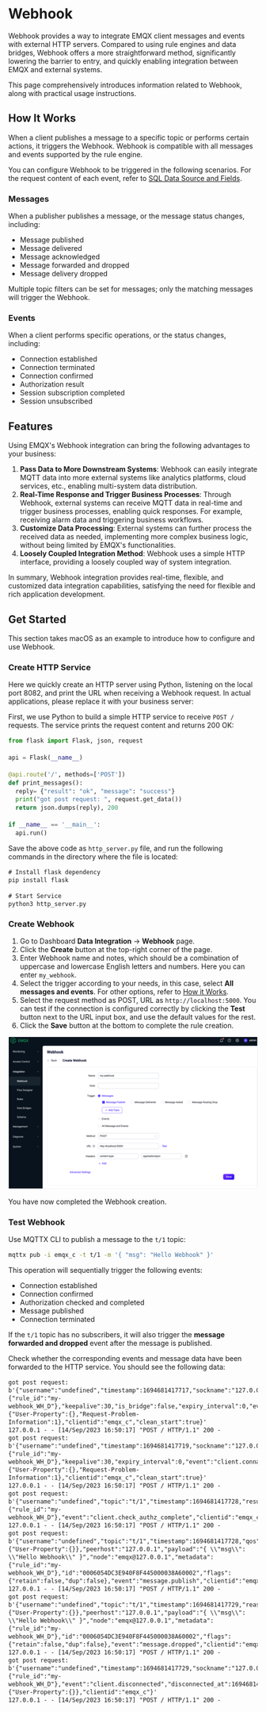 # Webhook

Webhook provides a way to integrate EMQX client messages and events with external HTTP servers. Compared to using rule engines and data bridges, Webhook offers a more straightforward method, significantly lowering the barrier to entry, and quickly enabling integration between EMQX and external systems.

This page comprehensively introduces information related to Webhook, along with practical usage instructions.

## How It Works

When a client publishes a message to a specific topic or performs certain actions, it triggers the Webhook. Webhook is compatible with all messages and events supported by the rule engine.

You can configure Webhook to be triggered in the following scenarios. For the request content of each event, refer to [SQL Data Source and Fields](./rule-sql-events-and-fields.md).

### Messages

When a publisher publishes a message, or the message status changes, including:

- Message published
- Message delivered
- Message acknowledged
- Message forwarded and dropped
- Message delivery dropped

Multiple topic filters can be set for messages; only the matching messages will trigger the Webhook.

### Events

When a client performs specific operations, or the status changes, including:

- Connection established
- Connection terminated
- Connection confirmed
- Authorization result
- Session subscription completed
- Session unsubscribed

## Features

Using EMQX's Webhook integration can bring the following advantages to your business:

1. **Pass Data to More Downstream Systems**: Webhook can easily integrate MQTT data into more external systems like analytics platforms, cloud services, etc., enabling multi-system data distribution.
2. **Real-Time Response and Trigger Business Processes**: Through Webhook, external systems can receive MQTT data in real-time and trigger business processes, enabling quick responses. For example, receiving alarm data and triggering business workflows.
3. **Customize Data Processing**: External systems can further process the received data as needed, implementing more complex business logic, without being limited by EMQX's functionalities.
4. **Loosely Coupled Integration Method**: Webhook uses a simple HTTP interface, providing a loosely coupled way of system integration.

In summary, Webhook integration provides real-time, flexible, and customized data integration capabilities, satisfying the need for flexible and rich application development.

## Get Started

This section takes macOS as an example to introduce how to configure and use Webhook.

### Create HTTP Service

Here we quickly create an HTTP server using Python, listening on the local port 8082, and print the URL when receiving a Webhook request. In actual applications, please replace it with your business server:

First, we use Python to build a simple HTTP service to receive `POST /` requests. The service prints the request content and returns 200 OK:

```python
from flask import Flask, json, request

api = Flask(__name__)

@api.route('/', methods=['POST'])
def print_messages():
  reply= {"result": "ok", "message": "success"}
  print("got post request: ", request.get_data())
  return json.dumps(reply), 200

if __name__ == '__main__':
  api.run()
```

Save the above code as `http_server.py` file, and run the following commands in the directory where the file is located:

```shell
# Install flask dependency
pip install flask

# Start Service
python3 http_server.py
```

### Create Webhook

1. Go to Dashboard **Data Integration** -> **Webhook** page.
2. Click the **Create** button at the top-right corner of the page.
3. Enter Webhook name and notes, which should be a combination of uppercase and lowercase English letters and numbers. Here you can enter `my_webhook`.
4. Select the trigger according to your needs, in this case, select **All messages and events**. For other options, refer to [How it Works](#how-it-works).
5. Select the request method as POST, URL as `http://localhost:5000`. You can test if the connection is configured correctly by clicking the **Test** button next to the URL input box, and use the default values for the rest.
6. Click the **Save** button at the bottom to complete the rule creation.

![EMQX Webhook](./assets/webhook.png)

You have now completed the Webhook creation.

### Test Webhook

Use MQTTX CLI to publish a message to the `t/1` topic:

```bash
mqttx pub -i emqx_c -t t/1 -m '{ "msg": "Hello Webhook" }'
```

This operation will sequentially trigger the following events:

- Connection established
- Connection confirmed
- Authorization checked and completed
- Message published
- Connection terminated

If the `t/1` topic has no subscribers, it will also trigger the **message forwarded and dropped** event after the message is published.

Check whether the corresponding events and message data have been forwarded to the HTTP service. You should see the following data:

```shell
got post request:  b'{"username":"undefined","timestamp":1694681417717,"sockname":"127.0.0.1:1883","receive_maximum":32,"proto_ver":5,"proto_name":"MQTT","peername":"127.0.0.1:61003","node":"emqx@127.0.0.1","mountpoint":"undefined","metadata":{"rule_id":"my-webhook_WH_D"},"keepalive":30,"is_bridge":false,"expiry_interval":0,"event":"client.connected","connected_at":1694681417714,"conn_props":{"User-Property":{},"Request-Problem-Information":1},"clientid":"emqx_c","clean_start":true}'
127.0.0.1 - - [14/Sep/2023 16:50:17] "POST / HTTP/1.1" 200 -
got post request:  b'{"username":"undefined","timestamp":1694681417719,"sockname":"127.0.0.1:1883","reason_code":"success","proto_ver":5,"proto_name":"MQTT","peername":"127.0.0.1:61003","node":"emqx@127.0.0.1","metadata":{"rule_id":"my-webhook_WH_D"},"keepalive":30,"expiry_interval":0,"event":"client.connack","conn_props":{"User-Property":{},"Request-Problem-Information":1},"clientid":"emqx_c","clean_start":true}'
127.0.0.1 - - [14/Sep/2023 16:50:17] "POST / HTTP/1.1" 200 -
got post request:  b'{"username":"undefined","topic":"t/1","timestamp":1694681417728,"result":"allow","peerhost":"127.0.0.1","node":"emqx@127.0.0.1","metadata":{"rule_id":"my-webhook_WH_D"},"event":"client.check_authz_complete","clientid":"emqx_c","authz_source":"file","action":"publish"}'
127.0.0.1 - - [14/Sep/2023 16:50:17] "POST / HTTP/1.1" 200 -
got post request:  b'{"username":"undefined","topic":"t/1","timestamp":1694681417728,"qos":0,"publish_received_at":1694681417728,"pub_props":{"User-Property":{}},"peerhost":"127.0.0.1","payload":"{ \\"msg\\": \\"Hello Webhook\\" }","node":"emqx@127.0.0.1","metadata":{"rule_id":"my-webhook_WH_D"},"id":"0006054DC3E940F8F445000038A60002","flags":{"retain":false,"dup":false},"event":"message.publish","clientid":"emqx_c"}'
127.0.0.1 - - [14/Sep/2023 16:50:17] "POST / HTTP/1.1" 200 -
got post request:  b'{"username":"undefined","topic":"t/1","timestamp":1694681417729,"reason":"no_subscribers","qos":0,"publish_received_at":1694681417728,"pub_props":{"User-Property":{}},"peerhost":"127.0.0.1","payload":"{ \\"msg\\": \\"Hello Webhook\\" }","node":"emqx@127.0.0.1","metadata":{"rule_id":"my-webhook_WH_D"},"id":"0006054DC3E940F8F445000038A60002","flags":{"retain":false,"dup":false},"event":"message.dropped","clientid":"emqx_c"}'
127.0.0.1 - - [14/Sep/2023 16:50:17] "POST / HTTP/1.1" 200 -
got post request:  b'{"username":"undefined","timestamp":1694681417729,"sockname":"127.0.0.1:1883","reason":"normal","proto_ver":5,"proto_name":"MQTT","peername":"127.0.0.1:61003","node":"emqx@127.0.0.1","metadata":{"rule_id":"my-webhook_WH_D"},"event":"client.disconnected","disconnected_at":1694681417729,"disconn_props":{"User-Property":{}},"clientid":"emqx_c"}'
127.0.0.1 - - [14/Sep/2023 16:50:17] "POST / HTTP/1.1" 200 -
```

